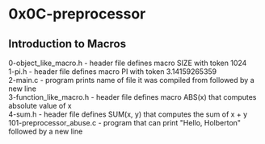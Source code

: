 # 0x0C-preprocessor

## Introduction to Macros

0-object_like_macro.h - header file defines macro SIZE with token 1024  
1-pi.h - header file defines macro PI with token 3.14159265359  
2-main.c - program prints name of file it was compiled from followed by a new line  
3-function_like_macro.h - header file defines macro ABS(x) that computes absolute value of x  
4-sum.h - header file defines SUM(x, y) that computes the sum of x + y  
101-preprocessor_abuse.c - program that can print "Hello, Holberton" followed by a new line  
